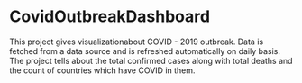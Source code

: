 # CovidOutbreakDashboard
This project gives visualizationabout COVID - 2019 outbreak. Data is fetched from a data source and is refreshed automatically on daily basis. 
The project tells about the total confirmed cases along with total deaths and the count of countries which have COVID in them.
